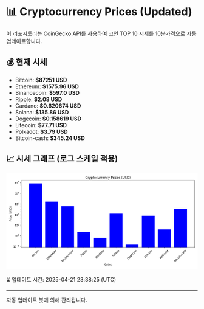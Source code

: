 
# 📊 Cryptocurrency Prices (Updated)

이 리포지토리는 CoinGecko API를 사용하여 코인 TOP 10 시세를 10분가격으로 자동 업데이트합니다.

## 💰 현재 시세
- Bitcoin: **$87251 USD**
- Ethereum: **$1575.96 USD**
- Binancecoin: **$597.0 USD**
- Ripple: **$2.08 USD**
- Cardano: **$0.620674 USD**
- Solana: **$135.86 USD**
- Dogecoin: **$0.158619 USD**
- Litecoin: **$77.71 USD**
- Polkadot: **$3.79 USD**
- Bitcoin-cash: **$345.24 USD**

## 📈 시세 그래프 (로그 스케일 적용)
![Crypto Prices](crypto_prices.png)

⏳ 업데이트 시간: 2025-04-21 23:38:25 (UTC)

---
자동 업데이트 봇에 의해 관리됩니다.
